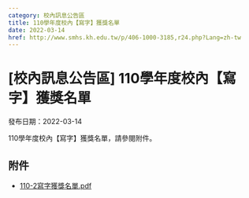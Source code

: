 ```yaml
---
category: 校內訊息公告區
title: 110學年度校內【寫字】獲獎名單
date: 2022-03-14
href: http://www.smhs.kh.edu.tw/p/406-1000-3185,r24.php?Lang=zh-tw
---
```


# [校內訊息公告區] 110學年度校內【寫字】獲獎名單

發布日期：2022-03-14

110學年度校內【寫字】獲獎名單，請參閱附件。

## 附件

- [110-2寫字獲獎名單.pdf](https://www.smhs.kh.edu.tw/var/file/0/1000/attach/81/pta_2956_3006040_39976.pdf)

